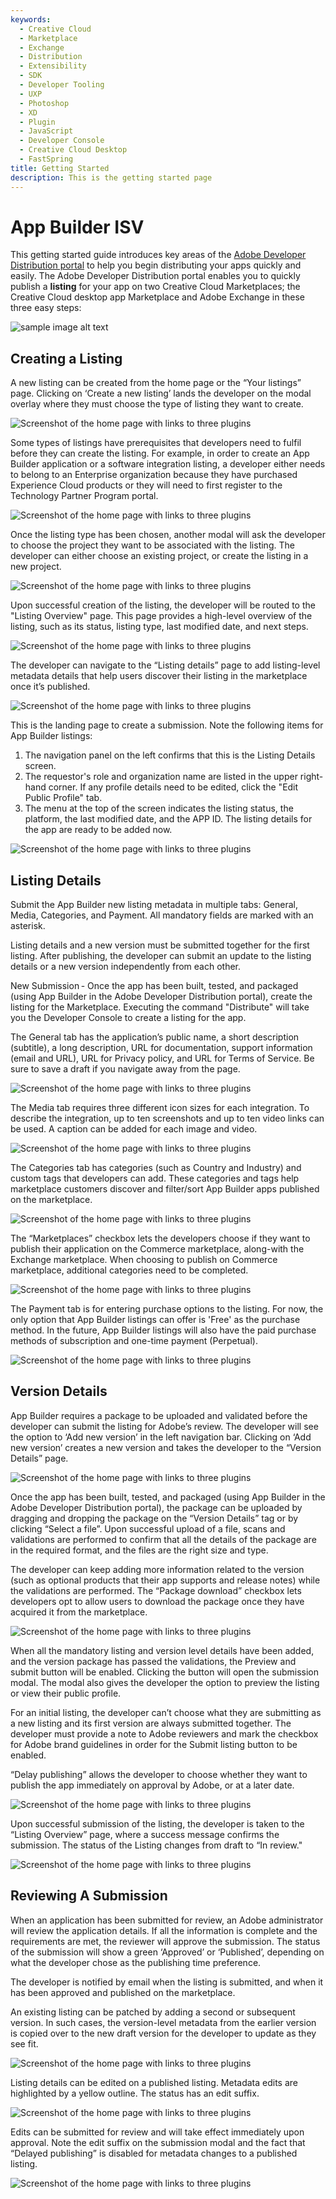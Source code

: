 ```yaml
---
keywords:
  - Creative Cloud
  - Marketplace
  - Exchange
  - Distribution
  - Extensibility
  - SDK
  - Developer Tooling
  - UXP
  - Photoshop
  - XD
  - Plugin
  - JavaScript
  - Developer Console
  - Creative Cloud Desktop
  - FastSpring
title: Getting Started
description: This is the getting started page
---
```


# App Builder ISV

This getting started guide introduces key areas of the [Adobe Developer Distribution portal](/distribute/home) to help you begin distributing your apps quickly and easily. The Adobe Developer Distribution portal enables you to quickly publish a **listing** for your app on two Creative Cloud Marketplaces; the Creative Cloud desktop app Marketplace and Adobe Exchange in these three easy steps:

![sample image alt text](../../images/Your_Listings_card_view.png)

## Creating a Listing 

A new listing can be created from the home page or the “Your listings” page. Clicking on ‘Create a new listing’ lands the developer on the modal overlay where they must choose the type of listing they want to create.  

![Screenshot of the home page with links to three plugins](../../images/AppBuilder_Submission_1.png)

Some types of listings have prerequisites that developers need to fulfil before they can create the listing. For example, in order to create an App Builder application or a software integration listing, a developer either needs to belong to an Enterprise organization because they have purchased Experience Cloud products or they will need   to first register to the Technology Partner Program portal.  

![Screenshot of the home page with links to three plugins](../../images/AppBuilder_Submission_2.png)

Once the listing type has been chosen, another modal will ask the developer to choose the project they want to be associated with the listing. The developer can either choose an existing project, or create the listing in a new project. 

![Screenshot of the home page with links to three plugins](../../images/AppBuilder_Submission_3.png)
 
Upon successful creation of the listing, the developer will be routed to the "Listing Overview" page. This page provides a high-level overview of the listing, such as its status, listing type, last modified date, and next steps. 

![Screenshot of the home page with links to three plugins](../../images/AppBuilder_Submission_4.png)

The developer can navigate to the “Listing details” page to add listing-level metadata details that help users discover their listing in the marketplace once it’s published.  

![Screenshot of the home page with links to three plugins](../../images/AppBuilder_Submission_5.png)

This is the landing page to create a submission. Note the following items for App Builder listings: 

1.	The navigation panel on the left confirms that this is the Listing Details screen. 
2.	The requestor's role and organization name are listed in the upper right-hand corner. If any profile details need to be edited, click the "Edit Public Profile" tab. 
3.	The menu at the top of the screen indicates the listing status, the platform, the last modified date, and the APP ID. 
The listing details for the app are ready to be added now.  

![Screenshot of the home page with links to three plugins](../../images/AppBuilder_Submission_6.png)

## Listing Details 

Submit the App Builder new listing metadata in multiple tabs: General, Media, Categories, and Payment. All mandatory fields are marked with an asterisk.  
 
Listing details and a new version must be submitted together for the first listing. After publishing, the developer can submit an update to the listing details or a new version independently from each other. 

New Submission - Once the app has been built, tested, and packaged (using App Builder in the Adobe Developer Distribution portal), create the listing for the Marketplace. Executing the command "Distribute" will take you the Developer Console to create a listing for the app. 
 
The General tab has the application’s public name, a short description (subtitle), a long description, URL for documentation, support information (email and URL), URL for Privacy policy, and URL for Terms of Service. Be sure to save a draft if you navigate away from the page. 

![Screenshot of the home page with links to three plugins](../../images/AppBuilder_Submission_5.png)

The Media tab requires three different icon sizes for each integration. To describe the integration, up to ten screenshots and up to ten video links can be used. A caption can be added for each image and video. 

![Screenshot of the home page with links to three plugins](../../images/AppBuilder_Submission_6.png)

The Categories tab has categories (such as Country and Industry) and custom tags that developers can add. These categories and tags help marketplace customers discover and filter/sort App Builder apps published on the marketplace.  

![Screenshot of the home page with links to three plugins](../../images/AppBuilder_Submission_7.png)

The “Marketplaces” checkbox lets the developers choose if they want to publish their application on the Commerce marketplace, along-with the Exchange marketplace. When choosing to publish on Commerce marketplace, additional categories need to be completed. 

![Screenshot of the home page with links to three plugins](../../images/AppBuilder_Submission_7.png)

The Payment tab is for entering purchase options to the listing. For now, the only option that App Builder listings can offer is 'Free' as the purchase method. In the future, App Builder listings will also have the paid purchase methods of subscription and one-time payment (Perpetual). 

![Screenshot of the home page with links to three plugins](../../images/AppBuilder_Submission_8.png)

## Version Details 

App Builder requires a package to be uploaded and validated before the developer can submit the listing for Adobe’s review. The developer will see the option to ‘Add new version’ in the left navigation bar. Clicking on ‘Add new version’ creates a new version and takes the developer to the “Version Details” page.  

![Screenshot of the home page with links to three plugins](../../images/AppBuilder_Submission_9.png)

Once the app has been built, tested, and packaged (using App Builder in the Adobe Developer Distribution portal), the package can be uploaded by dragging and dropping the package on the “Version Details” tag or by clicking “Select a file”. Upon successful upload of a file, scans and validations are performed to confirm that all the details of the package are in the required format, and the files are the right size and type.  

The developer can keep adding more information related to the version (such as optional products that their app supports and release notes) while the validations are performed. The “Package download” checkbox lets developers opt to allow users to download the package once they have acquired it from the marketplace.  

![Screenshot of the home page with links to three plugins](../../images/AppBuilder_Submission_9.png)

When all the mandatory listing and version level details have been added, and the version package has passed the validations, the Preview and submit button will be enabled. Clicking the button will open the submission modal. The modal also gives the developer the option to preview the listing or view their public profile.  

For an initial listing, the developer can’t choose what they are submitting as a new listing and its first version are always submitted together. The developer must provide a note to Adobe reviewers and mark the checkbox for Adobe brand guidelines in order for the Submit listing button to be enabled.  

“Delay publishing” allows the developer to choose whether they want to publish the app immediately on approval by Adobe, or at a later date.  

![Screenshot of the home page with links to three plugins](../../images/AppBuilder_Submission_10.png)

Upon successful submission of the listing, the developer is taken to the “Listing Overview” page, where a success message confirms the submission. The status of the Listing changes from draft to “In review." 

![Screenshot of the home page with links to three plugins](../../images/AppBuilder_Submission_11.png)

## Reviewing A Submission 

When an application has been submitted for review, an Adobe administrator will review the application details. If all the information is complete and the requirements are met, the reviewer will approve the submission. The status of the submission will show a green ‘Approved’ or ‘Published’, depending on what the developer chose as the publishing time preference.  

The developer is notified by email when the listing is submitted, and when it has been approved and published on the marketplace. 

An existing listing can be patched by adding a second or subsequent version. In such cases, the version-level metadata from the earlier version is copied over to the new draft version for the developer to update as they see fit. 

![Screenshot of the home page with links to three plugins](../../images/AppBuilder_Submission_12.png)

Listing details can be edited on a published listing. Metadata edits are highlighted by a yellow outline. The status has an edit suffix.  

![Screenshot of the home page with links to three plugins](../../images/AppBuilder_Submission_13.png)

Edits can be submitted for review and will take effect immediately upon approval. Note the edit suffix on the submission modal and the fact that “Delayed publishing” is disabled for metadata changes to a published listing. 

![Screenshot of the home page with links to three plugins](../../images/AppBuilder_submission_14.png)


